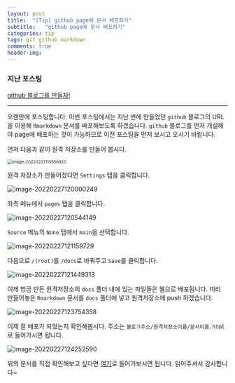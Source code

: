 ```yaml
---
layout: post
title:  "[Tip] github page에 문서 배포하기"
subtitle:   "github page에 문서 배포하기"
categories: tip
tags: git github markdown
comments: true
header-img:
---
```




### 지난 포스팅

[github 블로그를 만들자!](https://lhmlhm1111.github.io/tip/2020/09/27/Tip-Tip-github_blog/)

---



오랜만에 포스팅합니다. 이번 포스팅에서는 지난 번에 만들었던 `github` 블로그의 URL을 이용해  `Rmarkdown` 문서를 배포해보도록 하겠습니다. `github` 블로그를 먼저 개설해야 page에 배포하는 것이 가능하므로 이전 포스팅을 먼저 보시고 오시기 바랍니다. 

먼저 다음과 같이 원격 저장소를 만들어 봅시다.

<img src="https://user-images.githubusercontent.com/47618340/155866425-257d15b1-be72-4722-b4c2-6a72ef5f8ba0.png" alt="image-20220227115556920" style="zoom: 67%;" />



원격 저장소가 만들어졌다면 `Settings` 탭을 클릭합니다. 

![image-20220227120000249](https://user-images.githubusercontent.com/47618340/155866436-12f40b69-3234-45a5-a053-774807036620.png)



좌측 메뉴에서 `pages` 탭을 클릭합니다.

![image-20220227120544149](https://user-images.githubusercontent.com/47618340/155867384-406cfc27-2ba9-40d5-9745-caa1f96bd7dc.png)

`Source` 메뉴의 `None` 탭에서 `main`을 선택합니다.

![image-20220227121159729](https://user-images.githubusercontent.com/47618340/155867386-a03d5b2e-434e-4cb5-bbcc-62712c5f6a30.png)

다음으로 `/(root)`를 `/docs`로 바꿔주고 `Save`를 클릭합니다.

![image-20220227121449313](https://user-images.githubusercontent.com/47618340/155867391-064eac94-5356-455c-93c2-053c6e5a4f63.png)



이제 방금 만든 원격저장소의 `docs` 폴더 내에 있는 파일들은 웹으로 배포됩니다. 미리 만들어놓은 `Rmarkdown` 문서를 `docs` 폴더에 넣고 원격저장소에 push 하겠습니다.

![image-20220227123754358](https://user-images.githubusercontent.com/47618340/155867396-2565d25d-a215-467e-ac1e-7a2cc7b287ab.png)



이제 잘 배포가 되었는지 확인해봅시다. 주소는 `블로그주소/원격저장소이름/문서이름.html`로 들어가시면 됩니다. 

![image-20220227124252590](https://user-images.githubusercontent.com/47618340/155867402-1c78e36a-b3bf-478c-8f29-836c28a7f735.png)

위의 문서를 직접 확인해보고 싶다면 [여기](https://lhmlhm1111.github.io/distribute_test/Rmarkdown_practice.html)로 들어가보시면 됩니다. 읽어주셔서 감사합니다~
